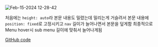 ![Feb-15-2024 12-28-42](https://github.com/huitopia/TIL/assets/87823892/3b7711bf-58af-44ef-a947-0b6597eacfe8)

처음에는 `height: auto`라 본문 내용도 밀렸는데 밀리는게 거슬려서 본문 내용에 `position: fixed`로 고정시키고 `nav` 길이가 늘어나면서 본문을 덮게함
최종적으로 Menu hover시 sub menu 길이에 맞춰서 늘어나게됨

[GitHub code](https://github.com/huitopia/study-front/tree/main/study10)
